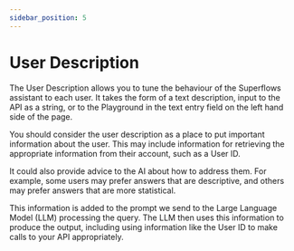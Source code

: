 ```yaml
---
sidebar_position: 5
---
```


# User Description

The User Description allows you to tune the behaviour of the Superflows assistant to each user. It takes the form of a text description, input to the API as a string, or to the Playground in the text entry field on the left hand side of the page.

You should consider the user description as a place to put important information about the user. This may include information for retrieving the appropriate information from their account, such as a User ID. 

It could also provide advice to the AI about how to address them. For example, some users may prefer answers that are descriptive, and others may prefer answers that are more statistical. 

This information is added to the prompt we send to the Large Language Model (LLM) processing the query. The LLM then uses this information to produce the output, including using information like the User ID to make calls to your API appropriately. 
